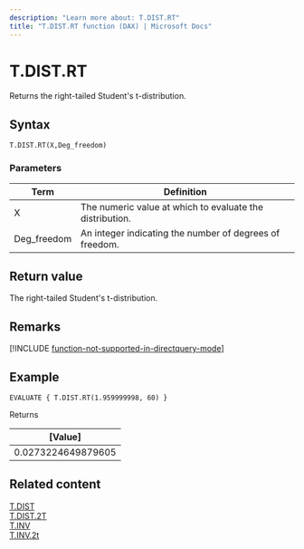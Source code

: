 ```yaml
---
description: "Learn more about: T.DIST.RT"
title: "T.DIST.RT function (DAX) | Microsoft Docs"
---
```

# T.DIST.RT

Returns the right-tailed Student's t-distribution.

## Syntax  
  
```dax
T.DIST.RT(X,Deg_freedom)
```
  
### Parameters  
  
|Term|Definition|  
|--------|--------------|  
|X|The numeric value at which to evaluate the distribution.|  
|Deg_freedom |An integer indicating the number of degrees of freedom.|
  
## Return value

The right-tailed Student's t-distribution.

## Remarks

[!INCLUDE [function-not-supported-in-directquery-mode](includes/function-not-supported-in-directquery-mode.md)]

## Example  
  
```dax
EVALUATE { T.DIST.RT(1.959999998, 60) }
```

Returns

|[Value]  |
|---------|
|0.0273224649879605     |

## Related content  

[T.DIST](t-dist-dax.md)  
[T.DIST.2T](t-dist-2t-dax.md)  
[T.INV](t-inv-dax.md)  
[T.INV.2t](t-inv-2t-dax.md)  
